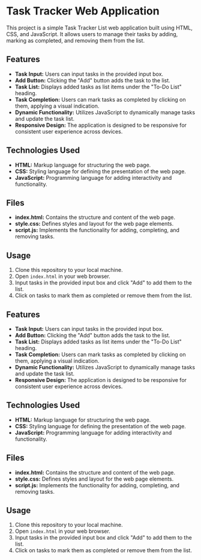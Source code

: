 # Task Tracker Web Application

This project is a simple Task Tracker List web application built using HTML, CSS, and JavaScript. It allows users to manage their tasks by adding, marking as completed, and removing them from the list.

## Features

- **Task Input:** Users can input tasks in the provided input box.
- **Add Button:** Clicking the "Add" button adds the task to the list.
- **Task List:** Displays added tasks as list items under the "To-Do List" heading.
- **Task Completion:** Users can mark tasks as completed by clicking on them, applying a visual indication.
- **Dynamic Functionality:** Utilizes JavaScript to dynamically manage tasks and update the task list.
- **Responsive Design:** The application is designed to be responsive for consistent user experience across devices.

## Technologies Used

- **HTML:** Markup language for structuring the web page.
- **CSS:** Styling language for defining the presentation of the web page.
- **JavaScript:** Programming language for adding interactivity and functionality.

## Files

- **index.html:** Contains the structure and content of the web page.
- **style.css:** Defines styles and layout for the web page elements.
- **script.js:** Implements the functionality for adding, completing, and removing tasks.

## Usage

1. Clone this repository to your local machine.
2. Open `index.html` in your web browser.
3. Input tasks in the provided input box and click "Add" to add them to the list.
4. Click on tasks to mark them as completed or remove them from the list.

## Features

- **Task Input:** Users can input tasks in the provided input box.
- **Add Button:** Clicking the "Add" button adds the task to the list.
- **Task List:** Displays added tasks as list items under the "To-Do List" heading.
- **Task Completion:** Users can mark tasks as completed by clicking on them, applying a visual indication.
- **Dynamic Functionality:** Utilizes JavaScript to dynamically manage tasks and update the task list.
- **Responsive Design:** The application is designed to be responsive for consistent user experience across devices.

## Technologies Used

- **HTML:** Markup language for structuring the web page.
- **CSS:** Styling language for defining the presentation of the web page.
- **JavaScript:** Programming language for adding interactivity and functionality.

## Files

- **index.html:** Contains the structure and content of the web page.
- **style.css:** Defines styles and layout for the web page elements.
- **script.js:** Implements the functionality for adding, completing, and removing tasks.

## Usage

1. Clone this repository to your local machine.
2. Open `index.html` in your web browser.
3. Input tasks in the provided input box and click "Add" to add them to the list.
4. Click on tasks to mark them as completed or remove them from the list.

